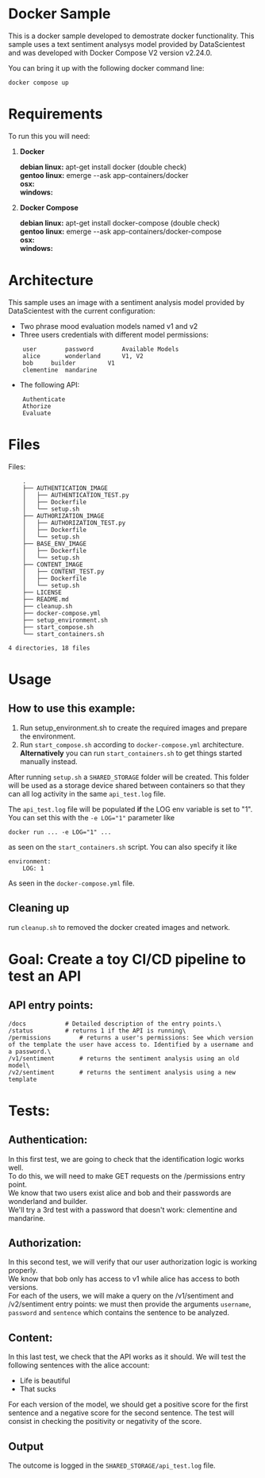 # Docker Sample

This is a docker sample developed to demostrate docker functionality. This sample uses a text sentiment analysys model provided by DataScientest and was developed with Docker Compose V2 version v2.24.0.

You can bring it up with the following docker command line:

```
docker compose up
```

# Requirements

To run this you will need:

1. **Docker**

	**debian linux:** apt-get install docker (double check)\
	**gentoo linux:** emerge --ask app-containers/docker\
	**osx:**\
	**windows:**
	
2. **Docker Compose**

	**debian linux:** apt-get install docker-compose (double check)\
	**gentoo linux:** emerge --ask app-containers/docker-compose\
	**osx:**\
	**windows:**

# Architecture

This sample uses an image with a sentiment analysis model provided by DataScientest with the current configuration:
- Two phrase mood evaluation models named v1 and v2
- Three users credentials with different model permissions:
```
	user		password		Available Models
	alice		wonderland		V1, V2
	bob		builder			V1
	clementine	mandarine
```

- The following API:
```
	Authenticate
	Athorize
	Evaluate
```

# Files

Files:
```
    .
    ├── AUTHENTICATION_IMAGE
    │   ├── AUTHENTICATION_TEST.py
    │   ├── Dockerfile
    │   └── setup.sh
    ├── AUTHORIZATION_IMAGE
    │   ├── AUTHORIZATION_TEST.py
    │   ├── Dockerfile
    │   └── setup.sh
    ├── BASE_ENV_IMAGE
    │   ├── Dockerfile
    │   └── setup.sh
    ├── CONTENT_IMAGE
    │   ├── CONTENT_TEST.py
    │   ├── Dockerfile
    │   └── setup.sh
    ├── LICENSE
    ├── README.md
    ├── cleanup.sh
    ├── docker-compose.yml
    ├── setup_environment.sh
    ├── start_compose.sh
    └── start_containers.sh

4 directories, 18 files
```

# Usage

## How to use this example:

1. Run setup_environment.sh to create the required images and prepare the environment.
2. Run ``start_compose.sh`` according to ``docker-compose.yml`` architecture. **Alternatively** you can run ``start_containers.sh`` to get things started manually instead.

After running ``setup.sh`` a ``SHARED_STORAGE`` folder will be created.
This folder will be used as a storage device shared between containers so that they can all log activity in the same ``api_test.log`` file.

The ``api_test.log`` file will be populated **if** the LOG env variable is set to "1".
You can set this with the ``-e LOG="1"`` parameter like
```
docker run ... -e LOG="1" ...
```
as seen on the ``start_containers.sh`` script.
You can also specify it like
```
environment:
    LOG: 1
```
As seen in the ``docker-compose.yml`` file.

## Cleaning up

run ``cleanup.sh`` to removed the docker created images and network.

# Goal: Create a toy CI/CD pipeline to test an API

## API entry points:

	/docs			# Detailed description of the entry points.\
	/status 		# returns 1 if the API is running\
	/permissions 		# returns a user's permissions: See which version of the template the user have access to. Identified by a username and a password.\
	/v1/sentiment		# returns the sentiment analysis using an old model\
	/v2/sentiment		# returns the sentiment analysis using a new template

# Tests:

## Authentication:

In this first test, we are going to check that the identification logic works well.\
To do this, we will need to make GET requests on the /permissions entry point.\
We know that two users exist alice and bob and their passwords are wonderland and builder.\
We'll try a 3rd test with a password that doesn't work: clementine and mandarine.

## Authorization:
In this second test, we will verify that our user authorization logic is working properly.\
We know that bob only has access to v1 while alice has access to both versions.\
For each of the users, we will make a query on the /v1/sentiment and /v2/sentiment entry points: we must then provide the arguments ``username``, ``password`` and ``sentence`` which contains the sentence to be analyzed.

## Content:
In this last test, we check that the API works as it should. We will test the following	sentences with the alice account:
- Life is beautiful
- That sucks
	
For each version of the model, we should get a positive score for the first sentence and a negative score for the second sentence. The test will consist in checking the positivity or negativity of the score.

## Output

The outcome is logged in the ``SHARED_STORAGE/api_test.log`` file.

